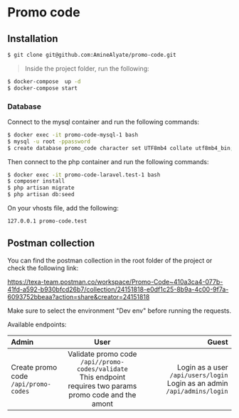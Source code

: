 # Promo code

## Installation

```bash
$ git clone git@github.com:AmineAlyate/promo-code.git
```
> Inside the project folder, run the following:

```bash
$ docker-compose  up -d
$ docker-compose start
```

### Database
Connect to the mysql container and run the following commands:

```bash
$ docker exec -it promo-code-mysql-1 bash
$ mysql -u root -ppassword
$ create database promo_code character set UTF8mb4 collate utf8mb4_bin;
```

Then connect to the php container and run the following commands:

```bash
$ docker exec -it promo-code-laravel.test-1 bash
$ composer install
$ php artisan migrate
$ php artisan db:seed
```

On your vhosts file, add the following:

```bash
127.0.0.1 promo-code.test
```

## Postman collection

You can find the postman collection in the root folder of the project or check the following link:

https://texa-team.postman.co/workspace/Promo-Code~410a3ca4-077b-41fd-a592-b930bfcd26b7/collection/24151818-e0df1c25-8b9a-4c00-9f7a-6093752bbeaa?action=share&creator=24151818

Make sure to select the environment "Dev env" before running the requests.

Available endpoints:

| Admin                      |                                                           User                                                           |                                  Guest                                       |
|:---------------------------|:------------------------------------------------------------------------------------------------------------------------:|-----------------------------------------------------------------------------:|
| Create promo code<br/>`/api/promo-codes` | Validate promo code<br/>`/api//promo-codes/validate`<br/>This endpoint requires two params<br/> promo code and the amont | Login as a user `/api/users/login`<br/>Login as an admin `/api/admins/login` |


